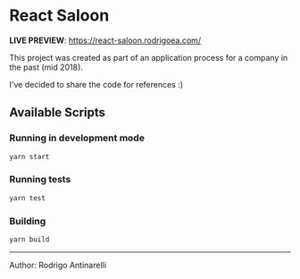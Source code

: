 # React Saloon

**LIVE PREVIEW**: https://react-saloon.rodrigoea.com/

This project was created as part of an application process for a company in the past (mid 2018).

I've decided to share the code for references :)

## Available Scripts

### Running in development mode

```bash
yarn start
```

### Running tests

```bash
yarn test
```

### Building

```bash
yarn build
```

---

Author: Rodrigo Antinarelli
